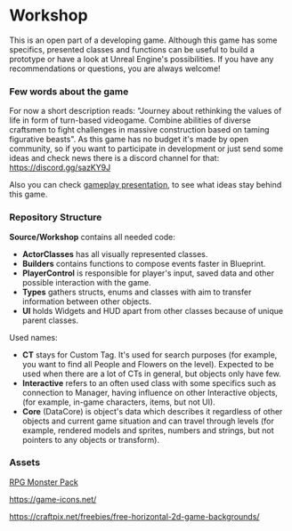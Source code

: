 # Workshop

This is an open part of a developing game. Although this game has some specifics, presented classes and functions can be useful to build a prototype or have a look at Unreal Engine's possibilities. If you have any recommendations or questions, you are always welcome!

### Few words about the game

For now a short description reads: "Journey about rethinking the values of life in form of turn-based videogame. Combine abilities of diverse craftsmen to fight challenges in massive construction based on taming figurative beasts". As this game has no budget it's made by open community, so if you want to participate in development or just send some ideas and check news there is a discord channel for that: https://discord.gg/sazKY9J

Also you can check [gameplay presentation](https://docs.google.com/presentation/d/161Je4Ib8IKuVyrYAJI6qKCj3mGKBmazKgrtVzlb5TDs/edit?usp=sharing), to see what ideas stay behind this game.

### Repository Structure

**Source/Workshop** contains all needed code:

- **ActorClasses** has all visually represented classes.
- **Builders** contains functions to compose events faster in Blueprint.
- **PlayerControl** is responsible for player's input, saved data and other possible interaction with the game.
- **Types** gathers structs, enums and classes with aim to transfer information between other objects.
- **UI** holds Widgets and HUD apart from other classes because of unique parent classes.

Used names:

- **CT** stays for Custom Tag. It's used for search purposes (for example, you want to find all People and Flowers on the level). Expected to be used when there are a lot of CTs in general, but objects only have few.
- **Interactive** refers to an often used class with some specifics such as connection to Manager, having influence on other Interactive objects,  (for example, in-game characters, items, but not UI).
- **Core** (DataCore) is object's data which describes it regardless of other objects and current game situation and can travel through levels  (for example, rendered models and sprites, numbers and strings, but not pointers to any objects or transform).

### Assets

[RPG Monster Pack](https://pipoya.itch.io/free-rpg-monster-pack)

https://game-icons.net/

https://craftpix.net/freebies/free-horizontal-2d-game-backgrounds/

